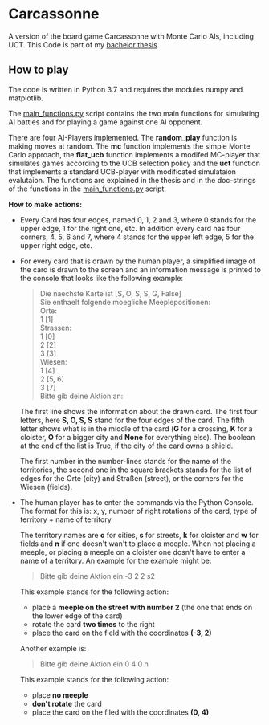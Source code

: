
# Carcassonne
A version of the board game Carcassonne with Monte Carlo AIs, including UCT. This Code is part of my [bachelor thesis](https://github.com/T3K14/Carcassonne/blob/master/Bachelorarbeit.pdf).

## How to play
The code is written in Python 3.7 and requires the modules numpy and matplotlib.

The [main_functions.py](https://github.com/T3K14/Carcassonne/blob/master/sources/main_functions.py) script contains the two main functions for simulating AI battles and for playing a game against one AI opponent.

There are four AI-Players implemented. The **random_play** function is making moves at random. The **mc** function implements the simple Monte Carlo approach, the **flat_ucb** function implements a modifed MC-player that simulates games according to the UCB selection policy and the **uct** function that implements a standard UCB-player with modificated simulataion evalutaion. The functions are explained in the thesis and in the doc-strings of the functions in the [main_functions.py](https://github.com/T3K14/Carcassonne/blob/master/sources/main_functions.py) script.

**How to make actions:**
- Every Card has four edges, named 0, 1, 2 and 3, where 0 stands for the upper edge, 1 for the right one, etc. In addition every card has four corners, 4, 5, 6 and 7, where 4 stands for the upper left edge, 5 for the upper right edge, etc.

- For every card that is drawn by the human player, a simplified image of the card is drawn to the screen and an information message is printed to the console that looks like the following example:
	>Die naechste Karte ist [S, O, S, S, G, False]  
	>Sie enthaelt folgende moegliche Meeplepositionen:  
	>Orte:  
	>1 [1]  
	>Strassen:  
	>1 [0]  
	>2 [2]  
	>3 [3]  
	>Wiesen:  
	>1 [4]  
	>2 [5, 6]  
	>3 [7]  
	>Bitte gib deine Aktion an:
	
	The first line shows the information about the drawn card. The first four letters, here **S, O, S, S** stand for the four edges of the card. The fifth letter shows what is in the middle of the card (**G** for a crossing, **K** for a cloister, **O** for a bigger city and **None** for everything else). The boolean at the end of the list is True, if the city of the card owns a shield.
	
	The first number in the number-lines stands for the name of the territories, the second one in the square brackets stands for the list of edges for the Orte (city) and Straßen (street), or the corners for the Wiesen (fields). 
	
 - The human player has to enter the commands via the Python Console. The format for this is:
 x,  y, number of right rotations of the card, type of territory + name of territory

	The territory names are **o** for cities, **s** for streets, **k** for cloister and **w** for fields and **n** if one doesn't wan't to place a meeple.
	When not placing a meeple, or placing a meeple on a cloister one dosn't have to enter a name of a territory.
	An example for the example might be:
	>Bitte gib deine Aktion ein:-3 2 2 s2
	
	This example stands for the following action:
	- place a **meeple on the street with number 2** (the one that ends on the lower edge of the card) 
	- rotate the card **two times** to the right
	- place the card on the field with the coordinates **(-3, 2)**

	Another example is:
	>Bitte gib deine Aktion ein:0 4 0 n
	
	This example stands for the following action:
		
	- place **no meeple**
	- **don't rotate** the card
	- place the card on the filed with the coordinates **(0, 4)**
		
